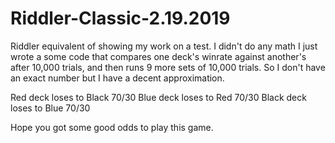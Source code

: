 # Riddler-Classic-2.19.2019

Riddler equivalent of showing my work on a test. I didn't do any math I just wrote a some code that compares one deck's winrate against another's after 10,000 trials, and then runs 9 more sets of 10,000 trials. So I don't have an exact number but I have a decent approximation.

Red deck loses to Black 70/30
Blue deck loses to Red 70/30
Black deck loses to Blue 70/30

Hope you got some good odds to play this game.
